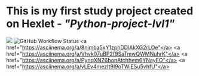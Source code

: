 # This is my first study project created on Hexlet - <i>"Python-project-lvl1"</i> 
<a href="https://codeclimate.com/github/SaiWeb5/python-project-lvl1/maintainability"><img src="https://api.codeclimate.com/v1/badges/923b9a89c6a86d5f8255/maintainability" /></a>
<img alt="GitHub Workflow Status" src="https://img.shields.io/github/workflow/status/SaiWeb5/python-project-lvl1/Linter%20CI?style=plastic">
<a href="https://asciinema.org/a/8njmba5xY1zphDDlAkXG2rLOe"</a>
<a href="https://asciinema.org/a/Vhvk07uBP2f9SaTmwQWMNuhrK"</a>
<a href="https://asciinema.org/a/PynqXNZ6bonAtchhem6YNayEO"</a>
<a href="https://asciinema.org/a/vLEv4mezIt9I9oTWjESu5vhfU"</a>
